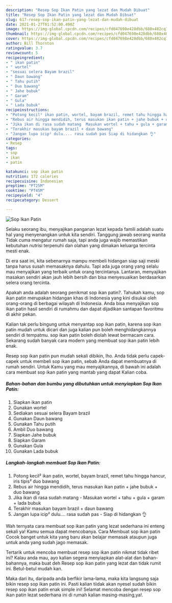 ```yaml
---
description: "Resep Sop Ikan Patin yang lezat dan Mudah Dibuat"
title: "Resep Sop Ikan Patin yang lezat dan Mudah Dibuat"
slug: 617-resep-sop-ikan-patin-yang-lezat-dan-mudah-dibuat
date: 2021-01-27T01:52:00.490Z
image: https://img-global.cpcdn.com/recipes/cfd047698e428dbb/680x482cq70/sop-ikan-patin-foto-resep-utama.jpg
thumbnail: https://img-global.cpcdn.com/recipes/cfd047698e428dbb/680x482cq70/sop-ikan-patin-foto-resep-utama.jpg
cover: https://img-global.cpcdn.com/recipes/cfd047698e428dbb/680x482cq70/sop-ikan-patin-foto-resep-utama.jpg
author: Bill Thornton
ratingvalue: 3.7
reviewcount: 5
recipeingredient:
- " ikan patin"
- " wortel"
- "sesuai selera Bayam brazil"
- " Daun bawang"
- " Tahu putih"
- " Duo bawang"
- " Jahe bubuk"
- " Garam"
- " Gula"
- " Lada bubuk"
recipeinstructions:
- "Potong kecil² ikan patin, wortel, bayam brazil, remet tahu hingga hancur, iris tipis² duo bawang"
- "Rebus air hingga mendidih, terus masukan ikan patin + jahe bubuk + duo bawang"
- "Jika ikan di rasa sudah matang  Masukan wortel + tahu + gula + garam + lada bubuk"
- "Terakhir masukan bayam brazil + daun bawang"
- "Jangan lupa icip² dulu.... rasa sudah pas Siap di hidangkan 👌"
categories:
- Resep
tags:
- sop
- ikan
- patin

katakunci: sop ikan patin 
nutrition: 172 calories
recipecuisine: Indonesian
preptime: "PT25M"
cooktime: "PT45M"
recipeyield: "4"
recipecategory: Dessert

---
```



![Sop Ikan Patin](https://img-global.cpcdn.com/recipes/cfd047698e428dbb/680x482cq70/sop-ikan-patin-foto-resep-utama.jpg)

Selaku seorang ibu, menyajikan panganan lezat kepada famili adalah suatu hal yang menyenangkan untuk kita sendiri. Tanggung jawab seorang  wanita Tidak cuma mengatur rumah saja, tapi anda juga wajib memastikan kebutuhan nutrisi terpenuhi dan olahan yang dimakan keluarga tercinta mesti enak.

Di era  saat ini, kita sebenarnya mampu membeli hidangan siap saji meski tanpa harus susah memasaknya dahulu. Tapi ada juga orang yang selalu mau menyajikan yang terbaik untuk orang tercintanya. Lantaran, menyajikan masakan sendiri akan jauh lebih bersih dan bisa menyesuaikan berdasarkan selera orang tercinta. 



Apakah anda adalah seorang penikmat sop ikan patin?. Tahukah kamu, sop ikan patin merupakan hidangan khas di Indonesia yang kini disukai oleh orang-orang di berbagai wilayah di Indonesia. Anda bisa menyajikan sop ikan patin hasil sendiri di rumahmu dan dapat dijadikan santapan favoritmu di akhir pekan.

Kalian tak perlu bingung untuk menyantap sop ikan patin, karena sop ikan patin mudah untuk dicari dan juga kalian pun boleh menghidangkannya sendiri di tempatmu. sop ikan patin boleh diolah lewat bermacam cara. Sekarang sudah banyak cara modern yang membuat sop ikan patin lebih enak.

Resep sop ikan patin pun mudah sekali dibikin, lho. Anda tidak perlu capek-capek untuk membeli sop ikan patin, sebab Anda dapat membuatnya di rumah sendiri. Untuk Kamu yang mau menyajikannya, di bawah ini adalah cara membuat sop ikan patin yang mantab yang dapat Kalian coba.

<!--inarticleads1-->

##### Bahan-bahan dan bumbu yang dibutuhkan untuk menyiapkan Sop Ikan Patin:

1. Siapkan  ikan patin
1. Gunakan  wortel
1. Sediakan sesuai selera Bayam brazil
1. Gunakan  Daun bawang
1. Gunakan  Tahu putih
1. Ambil  Duo bawang
1. Siapkan  Jahe bubuk
1. Siapkan  Garam
1. Gunakan  Gula
1. Gunakan  Lada bubuk




<!--inarticleads2-->

##### Langkah-langkah membuat Sop Ikan Patin:

1. Potong kecil² ikan patin, wortel, bayam brazil, remet tahu hingga hancur, iris tipis² duo bawang
1. Rebus air hingga mendidih, terus masukan ikan patin + jahe bubuk + duo bawang
1. Jika ikan di rasa sudah matang  - Masukan wortel + tahu + gula + garam + lada bubuk
1. Terakhir masukan bayam brazil + daun bawang
1. Jangan lupa icip² dulu.... rasa sudah pas - Siap di hidangkan 👌




Wah ternyata cara membuat sop ikan patin yang lezat sederhana ini enteng sekali ya! Kamu semua dapat mencobanya. Cara Membuat sop ikan patin Cocok banget untuk kita yang baru akan belajar memasak ataupun juga untuk anda yang sudah jago memasak.

Tertarik untuk mencoba membuat resep sop ikan patin nikmat tidak ribet ini? Kalau anda mau, ayo kalian segera menyiapkan alat-alat dan bahan-bahannya, maka buat deh Resep sop ikan patin yang lezat dan tidak rumit ini. Betul-betul mudah kan. 

Maka dari itu, daripada anda berfikir lama-lama, maka kita langsung saja bikin resep sop ikan patin ini. Pasti kalian tiidak akan nyesel sudah bikin resep sop ikan patin enak simple ini! Selamat mencoba dengan resep sop ikan patin lezat sederhana ini di rumah kalian masing-masing,ya!.

